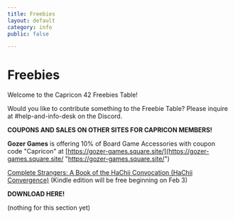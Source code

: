 ```yaml
---
title: Freebies
layout: default
category: info
public: false

---
```

# Freebies

Welcome to the Capricon 42 Freebies Table!

Would you like to contribute something to the Freebie Table? Please inquire at #help-and-info-desk on the Discord.

**COUPONS AND SALES ON OTHER SITES FOR CAPRICON MEMBERS!**

**Gozer Games** is offering 10% of Board Game Accessories with coupon code "Capricon" at [https://gozer-games.square.site/](https://gozer-games.square.site/ "https://gozer-games.square.site/")

[Complete Strangers: A Book of the HaChii Convocation (HaChii Convergence)](https://www.amazon.com/dp/B08QJSNKWN) (Kindle edition will be free beginning on Feb 3)

**DOWNLOAD HERE!**

(nothing for this section yet)